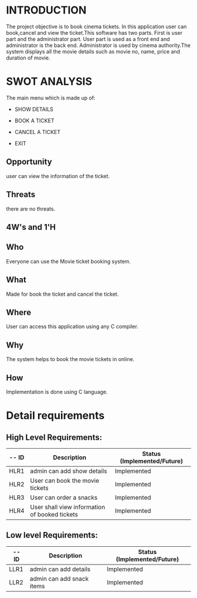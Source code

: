 #  INTRODUCTION
The project objective is to book cinema tickets. In this application user can book,cancel and view the ticket.This software has two parts. First is user part and the administrator part. User part is used as a front end and administrator is the back end. Administrator is used by cinema authority.The system displays all the movie details such as movie no, name, price and duration of movie.

# SWOT ANALYSIS
 

The main menu which is made up of:
  * SHOW DETAILS
   
  * BOOK A TICKET
    
  * CANCEL A TICKET
   
  * EXIT
  ## Opportunity 
user can view the information of the ticket. 
   
 ## Threats
there are no threats.  

## 4W's and 1'H

## Who
 Everyone can use the Movie ticket booking system.
## What
 Made for book the ticket and cancel the ticket.
## Where
 User can access this application using any C compiler.
## Why
 The system helps to book the movie tickets in online. 
## How
 Implementation is done using C language.
 
# Detail requirements
## High Level Requirements:
-- ID | Description | Status (Implemented/Future)
----- | ------------|---------------------------
HLR1| admin can add show details| Implemented
HLR2| User can book the movie tickets| Implemented
HLR3| User can order a snacks| Implemented
HLR4| User shall view information of booked tickets| Implemented






##  Low level Requirements:
-- ID | Description | Status (Implemented/Future)
----- | ------------|---------------------------
LLR1| admin can add details  | Implemented
LLR2| admin can add snack items  | Implemented


